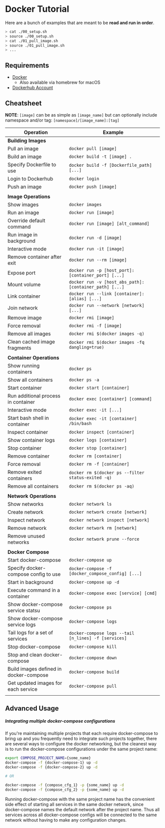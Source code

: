# Docker Tutorial

Here are a bunch of examples that are meant to be __read and run in order__.

```bash
> cat ./00_setup.sh
> source ./00_setup.sh
> cat ./01_pull_image.sh
> source ./01_pull_image.sh
> ...
```

## Requirements

- [Docker](https://store.docker.com/search?offering=community&type=edition)
    - Also available via homebrew for macOS
- [Dockerhub Account](https://hub.docker.com/)

## Cheatsheet

__NOTE__: `[image]` can be as simple as `[image_name]` but can optionally include namespace and/or tag: `[namespace]/[image_name]:[tag]`

| Operation                               | Example                                                 |
| --------------------------------------- | ------------------------------------------------------- |
| __Building Images__                     |                                                         |
| Pull an image                           | `docker pull [image]`                                   |
| Build an image                          | `docker build -t [image] .`                             |
| Specify Dockerfile to use               | `docker build -f [Dockerfile_path] [...]`               |
| Login to Dockerhub                      | `docker login`                                          |
| Push an image                           | `docker push [image]`                                   |
|                                         |                                                         |
| __Image Operations__                    |                                                         |
| Show images                             | `docker images`                                         |
| Run an image                            | `docker run [image]`                                    |
| Override default command                | `docker run [image] [alt_command]`                      |
| Run image in background                 | `docker run -d [image]`                                 |
| Interactive mode                        | `docker run -it [image]`                                |
| Remove container after exit             | `docker run --rm [image]`                               |
| Expose port                             | `docker run -p [host_port]:[container_port] [...]`      |
| Mount volume                            | `docker run -v [host_abs_path]:[container_path] [...]`  |
| Link container                          | `docker run --link [container]:[alias] [...]`           |
| Join network                            | `docker run --network [network] [...]`                  |
| Remove image                            | `docker rmi [image]`                                    |
| Force removal                           | `docker rmi -f [image]`                                 |
| Remove all images                       | `docker rmi $(docker images -q)`                        |
| Clean cached image fragments            | `docker rmi $(docker images -fq dangling=true)`         |
|                                         |                                                         |
| __Container Operations__                |                                                         |
| Show running containers                 | `docker ps`                                             |
| Show all containers                     | `docker ps -a`                                          |
| Start container                         | `docker start [container]`                              |
| Run additional process in container     | `docker exec [container] [command]`                     |
| Interactive mode                        | `docker exec -it [...]`                                 |
| Start bash shell in container           | `docker exec -it [container] /bin/bash`                 |
| Inspect container                       | `docker inspect [container]`                            |
| Show container logs                     | `docker logs [container]`                               |
| Stop container                          | `docker stop [container]`                               |
| Remove container                        | `docker rm [container]`                                 |
| Force removal                           | `docker rm -f [container]`                              |
| Remove exited containers                | `docker rm $(docker ps --filter status-exited -q)`      |
| Remove all containers                   | `docker rm $(docker ps -aq)`                            |
|                                         |                                                         |
| __Network Operations__                  |                                                         |
| Show networks                           | `docker network ls`                                     |
| Create network                          | `docker network create [network]`                       |
| Inspect network                         | `docker network inspect [network]`                      |
| Remove network                          | `docker network rm [network]`                           |
| Remove unused networks                  | `docker network prune --force`                          |
|                                         |                                                         |
| __Docker Compose__                      |                                                         |
| Start docker-compose                    | `docker-compose up`                                     |
| Specify docker-compose config to use    | `docker-compose -f [docker_compose_config] [...]`       |
| Start in background                     | `docker-compose up -d`                                  |
| Execute command in a container          | `docker-compose exec [service] [cmd]`                   |
| Show docker-compose service statsu      | `docker-compose ps`                                     |
| Show docker-compose service logs        | `docker-compose logs`                                   |
| Tail logs for a set of services         | `docker-compose logs --tail [n_lines] -f [services]`    |
| Stop docker-compose                     | `docker-compose kill`                                   |
| Stop and clean docker-compose           | `docker-compose down`                                   |
| Build images defined in docker-compose  | `docker-compose build`                                  |
| Get updated images for each service     | `docker-compose pull`                                   |
|                                         |                                                         |

## Advanced Usage

##### Integrating multiple docker-compose configurations

If you're maintaining multiple projects that each require docker-compose to
bring up and you frequently need to integrate such projects together, there are
several ways to configure the docker networking, but the cleanest way is to
run the docker-compose configurations under the same project name:

```bash
export COMPOSE_PROJECT_NAME={some_name}
docker-compose -f {docker-compose-1} up -d
docker-compose -f {docker-compose-2} up -d

# OR

docker-compose -f {compose_cfg_1} -p {some_name} up -d
docker-compose -f {compose_cfg_2} -p {some_name} up -d
```

Running docker-compose with the same project name has the convenient side
effect of starting all services in the same docker network, since
docker-compose names the default network after the project name. Thus all
services across all docker-compose configs will be connected to the same
network without having to make any configuration changes.
